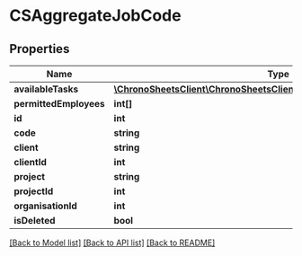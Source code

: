 # CSAggregateJobCode

## Properties
Name | Type | Description | Notes
------------ | ------------- | ------------- | -------------
**availableTasks** | [**\ChronoSheetsClient\ChronoSheetsClientLibModel\CSAggregateJobTask[]**](CSAggregateJobTask.md) |  | [optional] 
**permittedEmployees** | **int[]** |  | [optional] 
**id** | **int** |  | [optional] 
**code** | **string** |  | [optional] 
**client** | **string** |  | [optional] 
**clientId** | **int** |  | [optional] 
**project** | **string** |  | [optional] 
**projectId** | **int** |  | [optional] 
**organisationId** | **int** |  | [optional] 
**isDeleted** | **bool** |  | [optional] 

[[Back to Model list]](../README.md#documentation-for-models) [[Back to API list]](../README.md#documentation-for-api-endpoints) [[Back to README]](../README.md)


